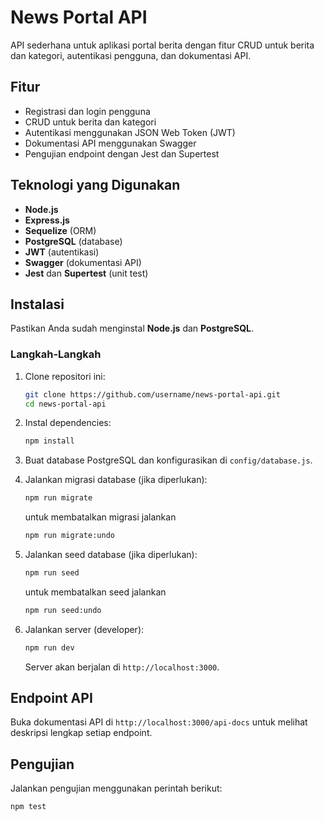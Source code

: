 # News Portal API

API sederhana untuk aplikasi portal berita dengan fitur CRUD untuk berita dan kategori, autentikasi pengguna, dan dokumentasi API.

## Fitur
- Registrasi dan login pengguna
- CRUD untuk berita dan kategori
- Autentikasi menggunakan JSON Web Token (JWT)
- Dokumentasi API menggunakan Swagger
- Pengujian endpoint dengan Jest dan Supertest

## Teknologi yang Digunakan
- **Node.js**
- **Express.js**
- **Sequelize** (ORM)
- **PostgreSQL** (database)
- **JWT** (autentikasi)
- **Swagger** (dokumentasi API)
- **Jest** dan **Supertest** (unit test)

## Instalasi

Pastikan Anda sudah menginstal **Node.js** dan **PostgreSQL**.

### Langkah-Langkah

1. Clone repositori ini:
   ```bash
   git clone https://github.com/username/news-portal-api.git
   cd news-portal-api
   ```

2. Instal dependencies:
   ```bash
   npm install
   ```

3. Buat database PostgreSQL dan konfigurasikan di `config/database.js`.

4. Jalankan migrasi database (jika diperlukan):
   ```bash
   npm run migrate
   ```
   
   untuk membatalkan migrasi jalankan
   ```bash
   npm run migrate:undo
   ```

5. Jalankan seed database (jika diperlukan):
   ```bash
   npm run seed
   ```

   untuk membatalkan seed jalankan
   ```bash
   npm run seed:undo
   ```

5. Jalankan server (developer):
   ```bash
   npm run dev
   ```
   Server akan berjalan di `http://localhost:3000`.

## Endpoint API

Buka dokumentasi API di `http://localhost:3000/api-docs` untuk melihat deskripsi lengkap setiap endpoint.

## Pengujian

Jalankan pengujian menggunakan perintah berikut:
```bash
npm test
